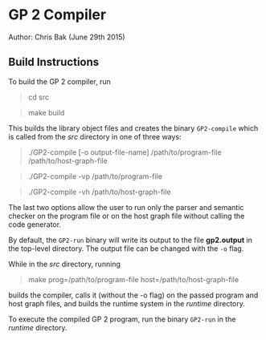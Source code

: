 GP 2 Compiler
=============
Author: Chris Bak (June 29th 2015)

Build Instructions
---------------------

To build the GP 2 compiler, run

> cd src

> make build

This builds the library object files and creates the binary `GP2-compile` which is called from the *src* directory in one of three ways:

> ./GP2-compile \[-o output-file-name\] /path/to/program-file /path/to/host-graph-file

> ./GP2-compile -vp /path/to/program-file

> ./GP2-compile -vh /path/to/host-graph-file

The last two options allow the user to run only the parser and semantic checker on the program file or on the host graph file without calling the code generator. 

By default, the `GP2-run` binary will write its output to the file **gp2.output** in the top-level directory. The output file can be changed with the `-o` flag.

While in the *src* directory, running

> make prog=/path/to/program-file host=/path/to/host-graph-file

builds the compiler, calls it (without the -o flag) on the passed program and host graph files, and builds the runtime system in the *runtime* directory.

To execute the compiled GP 2 program, run the binary `GP2-run` in the *runtime* directory.
